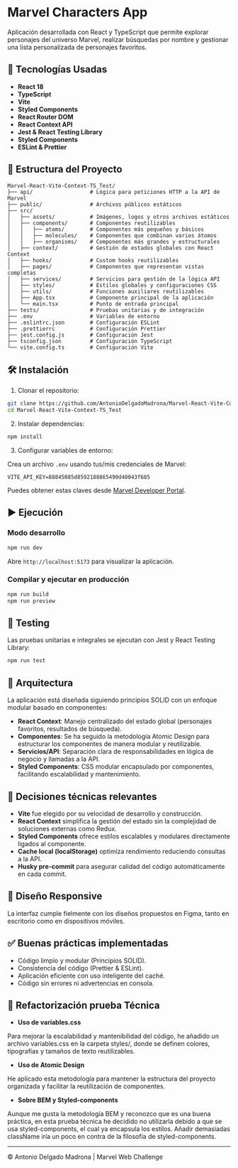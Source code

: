 # Marvel Characters App

Aplicación desarrollada con React y TypeScript que permite explorar personajes del universo Marvel, realizar búsquedas por nombre y gestionar una lista personalizada de personajes favoritos.

## 🚀 Tecnologías Usadas

- **React 18**
- **TypeScript**
- **Vite**
- **Styled Components**
- **React Router DOM**
- **React Context API**
- **Jest & React Testing Library**
- **Styled Components**
- **ESLint & Prettier**

## 📂 Estructura del Proyecto

```plaintext
Marvel-React-Vite-Context-TS_Test/
├── api/                  # Lógica para peticiones HTTP a la API de Marvel
├── public/               # Archivos públicos estáticos
├── src/
│   ├── assets/           # Imágenes, logos y otros archivos estáticos
│   ├── components/       # Componentes reutilizables
│   │   ├── atoms/        # Componentes más pequeños y básicos
│   │   ├── molecules/    # Componentes que combinan varios átomos
│   │   ├── organisms/    # Componentes más grandes y estructurales
│   ├── context/          # Gestión de estados globales con React Context
│   ├── hooks/            # Custom hooks reutilizables
│   ├── pages/            # Componentes que representan vistas completas
│   ├── services/         # Servicios para gestión de la lógica API
│   ├── styles/           # Estilos globales y configuraciones CSS
│   ├── utils/            # Funciones auxiliares reutilizables
│   ├── App.tsx           # Componente principal de la aplicación
│   └── main.tsx          # Punto de entrada principal
├── tests/                # Pruebas unitarias y de integración
├── .env                  # Variables de entorno
├── .eslintrc.json        # Configuración ESLint
├── .prettierrc           # Configuración Prettier
├── jest.config.js        # Configuración Jest
├── tsconfig.json         # Configuración TypeScript
└── vite.config.ts        # Configuración Vite
```

## 🛠️ Instalación

1. Clonar el repositorio:

```bash
git clone https://github.com/AntonioDelgadoMadrona/Marvel-React-Vite-Context-TS_Test.git
cd Marvel-React-Vite-Context-TS_Test
```

2. Instalar dependencias:

```bash
npm install
```

3. Configurar variables de entorno:

Crea un archivo `.env` usando tus/mis credenciales de Marvel:

```env
VITE_API_KEY=88845085d8592188865490d40043f685
```

Puedes obtener estas claves desde [Marvel Developer Portal](https://developer.marvel.com/).

## ▶️ Ejecución

### Modo desarrollo

```bash
npm run dev
```

Abre `http://localhost:5173` para visualizar la aplicación.

### Compilar y ejecutar en producción

```bash
npm run build
npm run preview
```

## 🧪 Testing

Las pruebas unitarias e integrales se ejecutan con Jest y React Testing Library:

```bash
npm run test
```

## 🧩 Arquitectura

La aplicación está diseñada siguiendo principios SOLID con un enfoque modular basado en componentes:

- **React Context**: Manejo centralizado del estado global (personajes favoritos, resultados de búsqueda).
- **Componentes**: Se ha seguido la metodología Atomic Design para estructurar los componentes de manera modular y reutilizable.
- **Servicios/API**: Separación clara de responsabilidades en lógica de negocio y llamadas a la API.
- **Styled Components**: CSS modular encapsulado por componentes, facilitando escalabilidad y mantenimiento.

## 🔖 Decisiones técnicas relevantes

- **Vite** fue elegido por su velocidad de desarrollo y construcción.
- **React Context** simplifica la gestión del estado sin la complejidad de soluciones externas como Redux.
- **Styled Components** ofrece estilos escalables y modulares directamente ligados al componente.
- **Cache local (localStorage)** optimiza rendimiento reduciendo consultas a la API.
- **Husky pre-commit** para asegurar calidad del código automáticamente en cada commit.

## 📱 Diseño Responsive

La interfaz cumple fielmente con los diseños propuestos en Figma, tanto en escritorio como en dispositivos móviles.

## ✅ Buenas prácticas implementadas

- Código limpio y modular (Principios SOLID).
- Consistencia del código (Prettier & ESLint).
- Aplicación eficiente con uso inteligente del caché.
- Código sin errores ni advertencias en consola.

## 📌 Refactorización prueba Técnica

- **Uso de variables.css**

Para mejorar la escalabilidad y mantenibilidad del código, he añadido un archivo variables.css en la carpeta styles/, donde se definen colores, tipografías y tamaños de texto reutilizables.

- **Uso de Atomic Design**

He aplicado esta metodología para mantener la estructura del proyecto organizada y facilitar la reutilización de componentes.

- **Sobre BEM y Styled-components**

Aunque me gusta la metodología BEM y reconozco que es una buena práctica, en esta prueba técnica he decidido no utilizarla debido a que se usa styled-components, el cual ya encapsula los estilos. Añadir demasiadas className iría un poco en contra de la filosofía de styled-components.

---

© Antonio Delgado Madrona | Marvel Web Challenge
